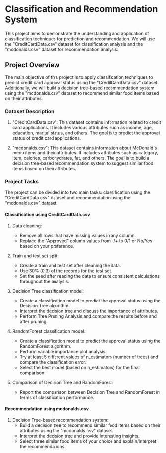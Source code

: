 # Classification and Recommendation System

This project aims to demonstrate the understanding and application of classification techniques for prediction and recommendation. We will use the "CreditCardData.csv" dataset for classification analysis and the "mcdonalds.csv" dataset for recommendation analysis.

## Project Overview

The main objective of this project is to apply classification techniques to predict credit card approval status using the "CreditCardData.csv" dataset. Additionally, we will build a decision tree-based recommendation system using the "mcdonalds.csv" dataset to recommend similar food items based on their attributes.

### Dataset Description

1. "CreditCardData.csv": This dataset contains information related to credit card applications. It includes various attributes such as income, age, education, marital status, and others. The goal is to predict the approval status of credit card applications.

2. "mcdonalds.csv": This dataset contains information about McDonald's menu items and their attributes. It includes attributes such as category, item, calories, carbohydrates, fat, and others. The goal is to build a decision tree-based recommendation system to suggest similar food items based on their attributes.

### Project Tasks

The project can be divided into two main tasks: classification using the "CreditCardData.csv" dataset and recommendation using the "mcdonalds.csv" dataset.

#### Classification using CreditCardData.csv

1. Data cleaning:
   - Remove all rows that have missing values in any column.
   - Replace the "Approved" column values from -/+ to 0/1 or No/Yes based on your preference.

2. Train and test set split:
   - Create a train and test set after cleaning the data.
   - Use 30% (0.3) of the records for the test set.
   - Set the seed after reading the data to ensure consistent calculations throughout the analysis.

3. Decision Tree classification model:
   - Create a classification model to predict the approval status using the Decision Tree algorithm.
   - Interpret the decision tree and discuss the importance of attributes.
   - Perform Tree Pruning Analysis and compare the results before and after pruning.

4. RandomForest classification model:
   - Create a classification model to predict the approval status using the RandomForest algorithm.
   - Perform variable importance plot analysis.
   - Try at least 5 different values of n_estimators (number of trees) and compare the classification error.
   - Select the best model (based on n_estimators) for the final comparison.

5. Comparison of Decision Tree and RandomForest:
   - Report the comparison between Decision Tree and RandomForest in terms of classification performance.

#### Recommendation using mcdonalds.csv

1. Decision Tree-based recommendation system:
   - Build a decision tree to recommend similar food items based on their attributes using the "mcdonalds.csv" dataset.
   - Interpret the decision tree and provide interesting insights.
   - Select three similar food items of your choice and explain/interpret the recommendations.
